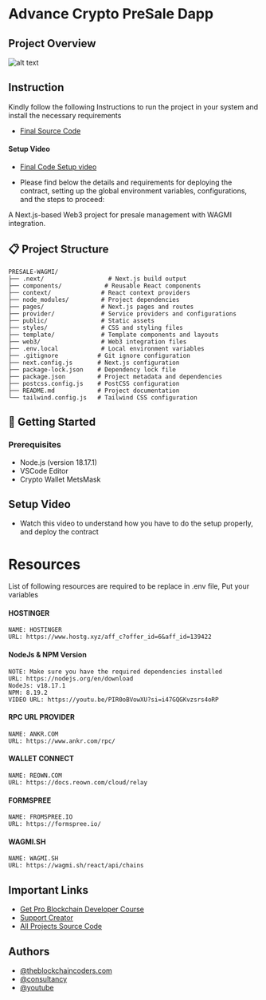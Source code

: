 # Advance Crypto PreSale Dapp

## Project Overview

![alt text](https://www.daulathussain.com/wp-content/uploads/2025/08/Build-Deploy-Advance-ICO-PreSale-DApp-Tax-Burn-Soft-Hard-Cap-Next.js-Solidity-Project.jpeg)

## Instruction

Kindly follow the following Instructions to run the project in your system and install the necessary requirements

- [Final Source Code]([https://www.theblockchaincoders.com/SourceCode](https://www.theblockchaincoders.com/sourceCode/advance-crypto-presale-dapp))

#### Setup Video

- [Final Code Setup video](https://youtu.be/XXy8_2XUcNA?si=caImpjrlsHWxW5iu)

- Please find below the details and requirements for deploying the contract, setting up the global environment variables, configurations, and the steps to proceed:

A Next.js-based Web3 project for presale management with WAGMI integration.

## 📋 Project Structure

```
PRESALE-WAGMI/
├── .next/                  # Next.js build output
├── components/            # Reusable React components
├── context/              # React context providers
├── node_modules/         # Project dependencies
├── pages/                # Next.js pages and routes
├── provider/             # Service providers and configurations
├── public/               # Static assets
├── styles/               # CSS and styling files
├── template/             # Template components and layouts
├── web3/                 # Web3 integration files
├── .env.local            # Local environment variables
├── .gitignore           # Git ignore configuration
├── next.config.js       # Next.js configuration
├── package-lock.json    # Dependency lock file
├── package.json         # Project metadata and dependencies
├── postcss.config.js    # PostCSS configuration
├── README.md            # Project documentation
└── tailwind.config.js   # Tailwind CSS configuration
```

## 🚀 Getting Started

### Prerequisites

- Node.js (version 18.17.1)
- VSCode Editor
- Crypto Wallet MetsMask

## Setup Video

- Watch this video to understand how you have to do the setup properly, and deploy the contract

# Resources

List of following resources are required to be replace in .env file, Put your variables

#### HOSTINGER

```
NAME: HOSTINGER
URL: https://www.hostg.xyz/aff_c?offer_id=6&aff_id=139422
```

#### NodeJs & NPM Version

```
NOTE: Make sure you have the required dependencies installed
URL: https://nodejs.org/en/download
NodeJs: v18.17.1
NPM: 8.19.2
VIDEO URL: https://youtu.be/PIR0oBVowXU?si=i47GQGKvzsrs4oRP
```

#### RPC URL PROVIDER

```
NAME: ANKR.COM
URL: https://www.ankr.com/rpc/
```

#### WALLET CONNECT

```
NAME: REOWN.COM
URL: https://docs.reown.com/cloud/relay
```

#### FORMSPREE

```
NAME: FROMSPREE.IO
URL: https://formspree.io/
```

#### WAGMI.SH

```
NAME: WAGMI.SH
URL: https://wagmi.sh/react/api/chains
```

## Important Links

- [Get Pro Blockchain Developer Course](https://www.theblockchaincoders.com/pro-nft-marketplace)
- [Support Creator](https://bit.ly/Support-Creator)
- [All Projects Source Code](https://www.theblockchaincoders.com/SourceCode)

## Authors

- [@theblockchaincoders.com](https://www.theblockchaincoders.com/)
- [@consultancy](https://www.theblockchaincoders.com/consultancy)
- [@youtube](https://www.youtube.com/@daulathussain)
